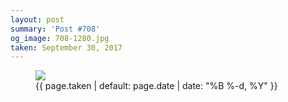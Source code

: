 ```yaml
---
layout: post
summary: 'Post #708'
og_image: 708-1280.jpg
taken: September 30, 2017
---
```


<figure class="post">
 <img sizes="(min-width: 700px) 50vw, calc(100vw - 2rem)" src="{{ site.assets_url }}/708-640.jpg" srcset="{{ site.assets_url }}/708-320.jpg 320w, {{ site.assets_url }}/708-640.jpg 640w, {{ site.assets_url }}/708-960.jpg 960w, {{ site.assets_url }}/708-1280.jpg 1280w"/>
 <figcaption>
  <time>
   {{ page.taken | default: page.date | date: "%B %-d, %Y" }}
  </time>
 </figcaption>
</figure>

